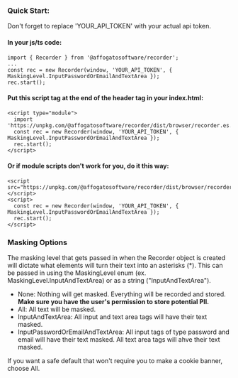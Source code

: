 ### Quick Start:

Don't forget to replace 'YOUR_API_TOKEN' with your actual api token.

#### In your js/ts code:
```aiignore
import { Recorder } from '@affogatosoftware/recorder';
...
const rec = new Recorder(window, 'YOUR_API_TOKEN', { MaskingLevel.InputPasswordOrEmailAndTextArea });
rec.start();
```

#### Put this script tag at the end of the header tag in your index.html:
```aiignore
<script type="module">
  import 'https://unpkg.com/@affogatosoftware/recorder/dist/browser/recorder.es.js';
  const rec = new Recorder(window, 'YOUR_API_TOKEN', { MaskingLevel.InputPasswordOrEmailAndTextArea });
  rec.start();
</script>

```

#### Or if module scripts don't work for you, do it this way:
```aiignore
<script src="https://unpkg.com/@affogatosoftware/recorder/dist/browser/recorder.iife.js"></script>
<script>
  const rec = new Recorder(window, 'YOUR_API_TOKEN', { MaskingLevel.InputPasswordOrEmailAndTextArea });
  rec.start();
</script>
```

### Masking Options
The masking level that gets passed in when the Recorder object is created will dictate what elements will turn their text into an asterisks (*).
This can be passed in using the MaskingLevel enum (ex. MaskingLevel.InputAndTextArea) or as a string ("InputAndTextArea").

* None: Nothing will get masked. Everything will be recorded and stored. **Make sure you have the user's permission to store potential PII.**
* All: All text will be masked.
* InputAndTextArea: All input and text area tags will have their text masked.
* InputPasswordOrEmailAndTextArea: All input tags of type password and email will have their text masked. All text area tags will ahve their text masked.

If you want a safe default that won't require you to make a cookie banner, choose All. 